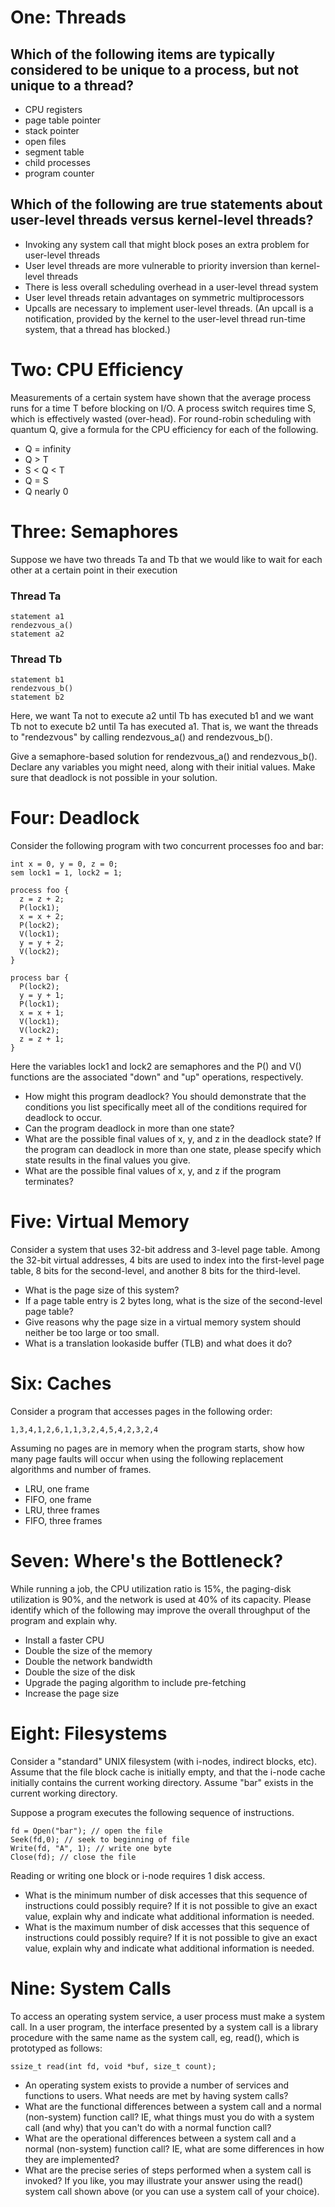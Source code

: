 # One: Threads #
## Which of the following items are typically considered to be unique to a process, but not unique to a thread? ##
  * CPU registers
  * page table pointer
  * stack pointer
  * open files
  * segment table
  * child processes
  * program counter

## Which of the following are true statements about user-level threads versus kernel-level threads? ##
  * Invoking any system call that might block poses an extra problem for user-level threads
  * User level threads are more vulnerable to priority inversion than kernel-level threads
  * There is less overall scheduling overhead in a user-level thread system
  * User level threads retain advantages on symmetric multiprocessors
  * Upcalls are necessary to implement user-level threads. (An upcall is a notification, provided by the kernel to the user-level thread run-time system, that a thread has blocked.)

# Two: CPU Efficiency #
Measurements of a certain system have shown that the average process runs for a time T before blocking on I/O. A process switch requires time S, which is effectively wasted (over-head). For round-robin scheduling with quantum Q, give a formula for the CPU efficiency for each of the following.
  * Q = infinity
  * Q > T
  * S < Q < T
  * Q = S
  * Q nearly 0

# Three: Semaphores #
Suppose we have two threads Ta and Tb that we would like to wait for each other at a certain point in their execution

### Thread Ta ###
```
statement a1
rendezvous_a()
statement a2
```
### Thread Tb ###
```
statement b1
rendezvous_b()
statement b2
```

Here, we want Ta not to execute a2 until Tb has executed b1 and we want Tb not to execute b2 until Ta has executed a1. That is, we want the threads to "rendezvous" by calling rendezvous\_a() and rendezvous\_b().

Give a semaphore-based solution for rendezvous\_a() and rendezvous\_b(). Declare any variables you might need, along with their initial values. Make sure that deadlock is not possible in your solution.

# Four: Deadlock #
Consider the following program with two concurrent processes foo and bar:

```
int x = 0, y = 0, z = 0;
sem lock1 = 1, lock2 = 1;

process foo {
  z = z + 2;
  P(lock1);
  x = x + 2;
  P(lock2);
  V(lock1);
  y = y + 2;
  V(lock2);
}

process bar {
  P(lock2);
  y = y + 1;
  P(lock1);
  x = x + 1;
  V(lock1);
  V(lock2);
  z = z + 1;
}
```

Here the variables lock1 and lock2 are semaphores and the P() and V() functions are the associated "down" and "up" operations, respectively.

  * How might this program deadlock? You should demonstrate that the conditions you list specifically meet all of the conditions required for deadlock to occur.
  * Can the program deadlock in more than one state?
  * What are the possible final values of x, y, and z in the deadlock state? If the program can deadlock in more than one state, please specify which state results in the final values you give.
  * What are the possible final values of x, y, and z if the program terminates?

# Five: Virtual Memory #
Consider a system that uses 32-bit address and 3-level page table. Among the 32-bit virtual addresses, 4 bits are used to index into the first-level page table, 8 bits for the second-level, and another 8 bits for the third-level.
  * What is the page size of this system?
  * If a page table entry is 2 bytes long, what is the size of the second-level page table?
  * Give reasons why the page size in a virtual memory system should neither be too large or too small.
  * What is a translation lookaside buffer (TLB) and what does it do?

# Six: Caches #
Consider a program that accesses pages in the following order:
```
1,3,4,1,2,6,1,1,3,2,4,5,4,2,3,2,4
```

Assuming no pages are in memory when the program starts, show how many page faults will occur when using the following replacement algorithms and number of frames.
  * LRU, one frame
  * FIFO, one frame
  * LRU, three frames
  * FIFO, three frames

# Seven: Where's the Bottleneck? #
While running a job, the CPU utilization ratio is 15%, the paging-disk utilization is 90%, and the network is used at 40% of its capacity. Please identify which of the following may improve the overall throughput of the program and explain why.
  * Install a faster CPU
  * Double the size of the memory
  * Double the network bandwidth
  * Double the size of the disk
  * Upgrade the paging algorithm to include pre-fetching
  * Increase the page size

# Eight: Filesystems #
Consider a "standard" UNIX filesystem (with i-nodes, indirect blocks, etc). Assume that the file block cache is initially empty, and that the i-node cache initially contains the current working directory. Assume "bar" exists in the current working directory.

Suppose a program executes the following sequence of instructions.
```
fd = Open("bar"); // open the file
Seek(fd,0); // seek to beginning of file
Write(fd, "A", 1); // write one byte
Close(fd); // close the file
```

Reading or writing one block or i-node requires 1 disk access.
  * What is the minimum number of disk accesses that this sequence of instructions could possibly require? If it is not possible to give an exact value, explain why and indicate what additional information is needed.
  * What is the maximum number of disk accesses that this sequence of instructions could possibly require? If it is not possible to give an exact value, explain why and indicate what additional information is needed.

# Nine: System  Calls #
To access an operating system service, a user process must make a system call. In a user program, the interface presented by a system call is a library procedure with the same name as the system call, eg, read(), which is prototyped as follows:
```
ssize_t read(int fd, void *buf, size_t count);
```

  * An operating system exists to provide a number of services and functions to users. What needs are met by having system calls?
  * What are the functional differences between a system call and a normal (non-system) function call? IE, what things must you do with a system call (and why) that you can't do with a normal function call?
  * What are the operational differences between a system call and a normal (non-system) function call? IE, what are some differences in how they are implemented?
  * What are the precise series of steps performed when a system call is invoked? If you like, you may illustrate your answer using the read() system call shown above (or you can use a system call of your choice).